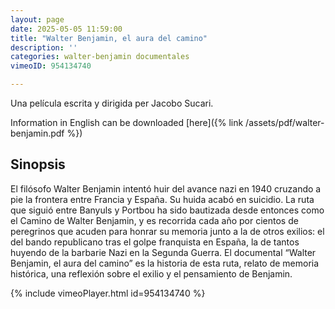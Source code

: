 ```yaml
---
layout: page
date: 2025-05-05 11:59:00
title: "Walter Benjamin, el aura del camino"
description: ''
categories: walter-benjamin documentales 
vimeoID: 954134740

---
```


Una película escrita y dirigida per Jacobo Sucari.

Information in English can be downloaded [here]({% link /assets/pdf/walter-benjamin.pdf %})



## Sinopsis
El filósofo Walter Benjamin intentó huir del avance nazi en 1940 cruzando a pie la frontera entre Francia y España. Su huida acabó en suicidio. La ruta que siguió entre Banyuls y Portbou ha sido bautizada desde entonces como el Camino de Walter Benjamin, y es recorrida cada año por cientos de peregrinos que acuden para honrar su memoria junto a la de otros exilios: el del bando republicano tras el golpe franquista en España, la de tantos huyendo de la barbarie Nazi en la Segunda Guerra. El documental “Walter Benjamin, el aura del camino” es la historia de esta ruta, relato de memoria histórica, una reflexión sobre el exilio y el pensamiento de Benjamin.





{% include vimeoPlayer.html id=954134740 %}